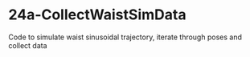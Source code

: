 # 24a-CollectWaistSimData
Code to simulate waist sinusoidal trajectory, iterate through poses and collect data
